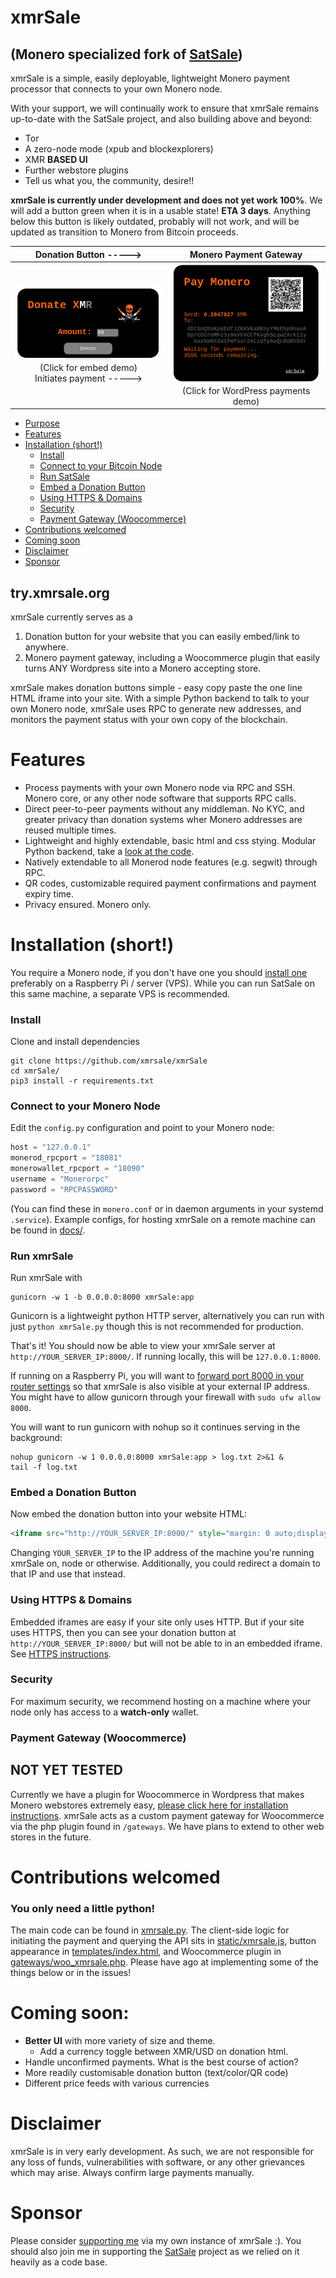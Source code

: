 # xmrSale
## (Monero specialized fork of [SatSale](https://github.com/nickfarrow/xmrSale))
xmrSale is a simple, easily deployable, lightweight Monero payment processor that connects to your own Monero node.

With your support, we will continually work to ensure that xmrSale remains up-to-date with the SatSale project, and also building above and beyond:
* Tor
* A zero-node mode (xpub and blockexplorers)
* XMR **BASED UI**
* Further webstore plugins
* Tell us what you, the community, desire!!

**xmrSale is currently under development and does not yet work 100%**. We will add a button green when it is in a usable state! **ETA 3 days**. Anything below this button is likely outdated, probably will not work, and will  be updated as transition to Monero from Bitcoin proceeds.


Donation Button     ----->  |  Monero Payment Gateway
:-------------------------:|:-------------------------:
[![Donate demo](docs/demo_donate.png)](https://try.xmrSale.org/) <br />(Click for embed demo)<br /> Initiates payment -----> |  [![Store demo](docs/demo_pay.png)](https://try.xmrSale.org/) <br />(Click for WordPress payments demo)

- [Purpose](#purpose)
- [Features](#features)
- [Installation (short!)](#installation--short--)
    + [Install](#install)
    + [Connect to your Bitcoin Node](#connect-to-your-bitcoin-node)
    + [Run SatSale](#run-satsale)
    + [Embed a Donation Button](#embed-a-donation-button)
    + [Using HTTPS & Domains](#using-https---domains)
    + [Security](#security)
    + [Payment Gateway (Woocommerce)](#payment-gateway--woocommerce-)
- [Contributions welcomed](#contributions-welcomed)
- [Coming soon](#coming-soon)
- [Disclaimer](#disclaimer)
- [Sponsor](#sponsor)

## try.xmrsale.org

xmrSale currently serves as a
1. Donation button for your website that you can easily embed/link to anywhere.
2. Monero payment gateway, including a Woocommerce plugin that easily turns ANY Wordpress site into a Monero accepting store.

xmrSale makes donation buttons simple - easy copy paste the one line HTML iframe into your site. With a simple Python backend to talk to your own Monero node, xmrSale uses RPC to generate new addresses, and monitors the payment status with your own copy of the blockchain.

# Features
* Process payments with your own Monero node via RPC and SSH. Monero core, or any other node software that supports RPC calls.
* Direct peer-to-peer payments without any middleman. No KYC, and greater privacy than donation systems wher Monero addresses are reused multiple times.
* Lightweight and highly extendable, basic html and css stying. Modular Python backend, take a [look at the code](xmrsale.py).
* Natively extendable to all Monerod node features (e.g. segwit) through RPC.
* QR codes, customizable required payment confirmations and payment expiry time.
* Privacy ensured. Monero only.

# Installation (short!)
You require a Monero node, if you don't have one you should [install one](https://sethforprivacy.com/guides/run-a-monero-node-advanced/) preferably on a Raspberry Pi / server (VPS). While you can run SatSale on this same machine, a separate VPS is recommended.
### Install
Clone and install dependencies
```
git clone https://github.com/xmrsale/xmrSale
cd xmrSale/
pip3 install -r requirements.txt
```
### Connect to your Monero Node
Edit the `config.py` configuration and point to your Monero node:
```python
host = "127.0.0.1"
monerod_rpcport = "18081"
monerowallet_rpcport = "18090"
username = "Monerorpc"
password = "RPCPASSWORD"
```
(You can find these in `monero.conf` or in daemon arguments in your systemd `.service`). Example configs, for hosting xmrSale on a remote machine can be found in [docs/](docs/).

### Run xmrSale
Run xmrSale with
```
gunicorn -w 1 -b 0.0.0.0:8000 xmrSale:app
```
Gunicorn is a lightweight python HTTP server, alternatively you can run with just `python xmrSale.py` though this is not recommended for production.

That's it! You should now be able to view your xmrSale server at `http://YOUR_SERVER_IP:8000/`. If running locally, this will be `127.0.0.1:8000`.

If running on a Raspberry Pi, you will want to [forward port 8000 in your router settings](https://user-images.githubusercontent.com/24557779/105681219-f0f5fd80-5f44-11eb-942d-b574367a161f.png) so that xmrSale is also visible at your external IP address. You might have to allow gunicorn through your firewall with `sudo ufw allow 8000`.

You will want to run gunicorn with nohup so it continues serving in the background:
```
nohup gunicorn -w 1 0.0.0.0:8000 xmrSale:app > log.txt 2>&1 &
tail -f log.txt
```

### Embed a Donation Button
Now embed the donation button into your website HTML:
```html
<iframe src="http://YOUR_SERVER_IP:8000/" style="margin: 0 auto;display:block;width:420px;height:460px;border:none;overflow:hidden;" scrolling="no"></iframe>
```
Changing `YOUR_SERVER_IP` to the IP address of the machine you're running xmrSale on, node or otherwise. Additionally, you could redirect a domain to that IP and use that instead.

### Using HTTPS & Domains
Embedded iframes are easy if your site only uses HTTP. But if your site uses HTTPS, then you can see your donation button at `http://YOUR_SERVER_IP:8000/` but will not be able to in an embedded iframe. See [HTTPS instructions](docs/HTTPS.md).

### Security
For maximum security, we recommend hosting on a machine where your node only has access to a **watch-only** wallet.


### Payment Gateway (Woocommerce)
## NOT YET TESTED
Currently we have a plugin for Woocommerce in Wordpress that makes Monero webstores extremely easy, [please click here for installation instructions](docs/woocommerce.md). xmrSale acts as a custom payment gateway for Woocommerce via the php plugin found in `/gateways`. We have plans to extend to other web stores in the future.

# Contributions welcomed
### You only need a little python!
The main code can be found in [xmrsale.py](xmrsale.py). The client-side logic for initiating the payment and querying the API sits in [static/xmrsale.js](static/xmrsale.js), button appearance in [templates/index.html](templates/index.html), and Woocommerce plugin in [gateways/woo_xmrsale.php](gateways/woo_xmrsale.php). Please have ago at implementing some of the things below or in the issues!

# Coming soon:
* **Better UI** with more variety of size and theme.
    * Add a currency toggle between XMR/USD on donation html.
* Handle unconfirmed payments. What is the best course of action?
* More readily customisable donation button (text/color/QR code)
* Different price feeds with various currencies

# Disclaimer
xmrSale is in very early development. As such, we are not responsible for any loss of funds, vulnerabilities with software, or any other grievances which may arise. Always confirm large payments manually.

# Sponsor
Please consider [supporting me](https://try.xmrsale.org) via my own instance of xmrSale :). You should also join me in supporting the [SatSale](https://satsale.org) project as we relied on it heavily as a code base.
